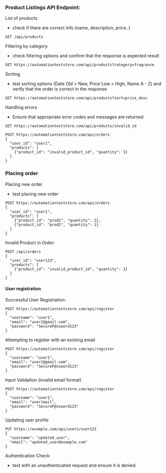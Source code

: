 
<h3>Product Listings API Endpoint:</h3>

List of products 
  - check if there are correct info (name, description, price..) 

```
GET /api/products
```

Filtering by category
  -  check filtering options and confirm that the response is expected result
```
GET https://automationteststore.com/api/products?category=fragrance
```

Sorting
  - test sorting options (Date Old > New, Price Low > High, Name A - Z) and verify that the order is correct in the response

```
GET https://automationteststore.com/api/products?sort=price_desc
```

Handling errors
  - Ensure that appropriate error codes and messages are returned

```
GET https://automationteststore.com/api/products/invalid_id
```
```
POST https://automationteststore.com/api/orders
{
  "user_id": "user1",
  "products": [
    {"product_id": "invalid_product_id", "quantity": 1}
  ]
}
```

<h3>Placing order </h3>

Placing new order
  - test placing new order 

```
POST https://automationteststore.com/api/orders
{
  "user_id": "user1",
  "products": [
    {"product_id": "prod1", "quantity": 2},
    {"product_id": "prod2", "quantity": 1}
  ]
}
```
Invalid Product in Order:

```
POST /api/orders
{
  "user_id": "user123",
  "products": [
    {"product_id": "invalid_product_id", "quantity": 1}
  ]
}
```

<h4>User registration</h4>

Successful User Registration:

```
POST https://automationteststore.com/api/register
{
  "username": "user1",
  "email": "user1@gmail.com",
  "password": "SecureP@ssword123"
}
```

Attempting to register with an existing email

```
POST https://automationteststore.com/api/register
{
  "username": "user1",
  "email": "user1@gmail.com",
  "password": "SecureP@ssword123"
}
```

Input Validation (invalid email format)

```
POST https://automationteststore.com/api/register
{
  "username": "user1",
  "email": "user1mail",
  "password": "SecureP@ssword123"
}
```

Updating user profile 

```
PUT https://example.com/api/users/user123
{
  "username": "updated_user",
  "email": "updated_user@example.com"
}
```



Authentication Check:

  - test with an unauthenticated request and ensure it is denied.
